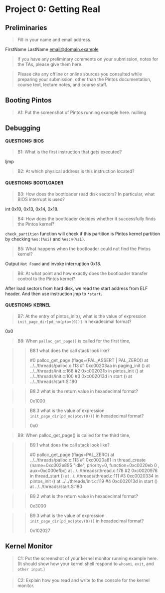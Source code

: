 # Project 0: Getting Real

## Preliminaries

>Fill in your name and email address.

FirstName LastName <email@domain.example>

>If you have any preliminary comments on your submission, notes for the TAs, please give them here.



>Please cite any offline or online sources you consulted while preparing your submission, other than the Pintos documentation, course text, lecture notes, and course staff.



## Booting Pintos

>A1: Put the screenshot of Pintos running example here.
nullimg


## Debugging

#### QUESTIONS: BIOS 

>B1: What is the first instruction that gets executed?

ljmp

>B2: At which physical address is this instruction located?




#### QUESTIONS: BOOTLOADER

>B3: How does the bootloader read disk sectors? In particular, what BIOS interrupt is used?

int 0x10, 0x13, 0x14, 0x18.

>B4: How does the bootloader decides whether it successfully finds the Pintos kernel?

`check_partition` function will check if this partition is Pintos kernel partition by checking `%es:(%si)` and `%es:4(%si)`.

>B5: What happens when the bootloader could not find the Pintos kernel?

Output `Not Found` and invoke interruption 0x18.

>B6: At what point and how exactly does the bootloader transfer control to the Pintos kernel?

After load sectors from hard disk, we read the start address from ELF header. And then use instruction jmp to `*start`.

#### QUESTIONS: KERNEL

>B7: At the entry of pintos_init(), what is the value of expression `init_page_dir[pd_no(ptov(0))]` in hexadecimal format?

0x0

>B8: When `palloc_get_page()` is called for the first time,

>> B8.1 what does the call stack look like?
>>
>> #0  palloc_get_page (flags=(PAL_ASSERT | PAL_ZERO)) at ../../threads/palloc.c:113
#1  0xc00203aa in paging_init () at ../../threads/init.c:168
#2  0xc002031b in pintos_init () at ../../threads/init.c:100
#3  0xc002013d in start () at ../../threads/start.S:180

>> B8.2 what is the return value in hexadecimal format?
>>
>> 0x1000

>> B8.3 what is the value of expression `init_page_dir[pd_no(ptov(0))]` in hexadecimal format?
>>
>> 0x0



>B9: When palloc_get_page() is called for the third time,

>> B9.1 what does the call stack look like?
>>
>> #0  palloc_get_page (flags=PAL_ZERO) at ../../threads/palloc.c:113
#1  0xc0020a81 in thread_create (name=0xc002e895 "idle", priority=0, function=0xc0020eb
0 <idle>, aux=0xc000efbc) at ../../threads/thread.c:178
#2  0xc0020976 in thread_start () at ../../threads/thread.c:111
#3  0xc0020334 in pintos_init () at ../../threads/init.c:119
#4  0xc002013d in start () at ../../threads/start.S:180

>> B9.2 what is the return value in hexadecimal format?
>>
>> 0x3000

>> B9.3 what is the value of expression `init_page_dir[pd_no(ptov(0))]` in hexadecimal format?
>>
>> 0x102027



## Kernel Monitor

>C1: Put the screenshot of your kernel monitor running example here. (It should show how your kernel shell respond to `whoami`, `exit`, and `other input`.)

#### 

>C2: Explain how you read and write to the console for the kernel monitor.
